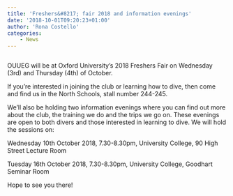 ```yaml
---
title: 'Freshers&#8217; fair 2018 and information evenings'
date: '2018-10-01T09:20:23+01:00'
author: 'Rona Costello'
categories:
    - News
---
```


![]()

OUUEG will be at Oxford University’s 2018 Freshers Fair on Wednesday (3rd) and Thursday (4th) of October.

If you’re interested in joining the club or learning how to dive, then come and find us in the North Schools, stall number 244-245.

We’ll also be holding two information evenings where you can find out more about the club, the training we do and the trips we go on. These evenings are open to both divers and those interested in learning to dive. We will hold the sessions on:

Wednesday 10th October 2018, 7.30-8.30pm, University College, 90 High Street Lecture Room

Tuesday 16th October 2018, 7.30-8.30pm, University College, Goodhart Seminar Room

Hope to see you there!
